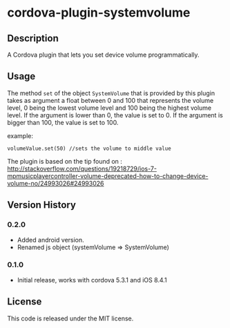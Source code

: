 # cordova-plugin-systemvolume

## Description
A Cordova plugin that lets you set device volume programmatically.

## Usage

The method `set` of the object `SystemVolume` that is provided by this plugin takes as argument a float between 0 and 100 that represents the volume level, 0 being the lowest volume level and 100 being the highest volume level.
If the argument is lower than 0, the value is set to 0. If the argument is bigger than 100, the value is set to 100.

example:

    volumeValue.set(50) //sets the volume to middle value

The plugin is based on the tip found on :
http://stackoverflow.com/questions/19218729/ios-7-mpmusicplayercontroller-volume-deprecated-how-to-change-device-volume-no/24993026#24993026

## Version History

### 0.2.0

* Added android version.
* Renamed js object (systemVolume => SystemVolume)

### 0.1.0

* Initial release, works with cordova 5.3.1 and iOS 8.4.1

## License
This code is released under the MIT license.
